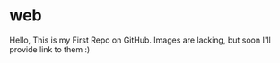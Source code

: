 # web

Hello, This is my First Repo on GitHub. Images are lacking, but soon I'll provide link to them :)
